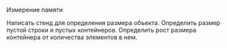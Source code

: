 Измерение памяти

Написать стенд для определения размера объекта. Определить размер пустой строки и пустых контейнеров. Определить рост размера контейнера от количества элементов в нем.